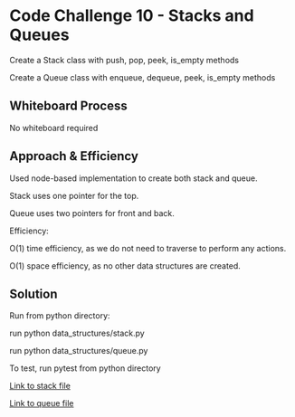 # Code Challenge 10 - Stacks and Queues

Create a Stack class with push, pop, peek, is_empty methods

Create a Queue class with enqueue, dequeue, peek, is_empty methods

## Whiteboard Process

No whiteboard required

## Approach & Efficiency

Used node-based implementation to create both stack and queue.

Stack uses one pointer for the top.

Queue uses two pointers for front and back.

Efficiency:

O(1) time efficiency, as we do not need to traverse to perform any actions.

O(1) space efficiency, as no other data structures are created.

## Solution

Run from python directory:

run python data_structures/stack.py

run python data_structures/queue.py

To test, run pytest from python directory

[Link to stack file](https://github.com/mikeshen7/data-structures-and-algorithms/blob/main/python/data_structures/stack.py)

[Link to queue file](https://github.com/mikeshen7/data-structures-and-algorithms/blob/main/python/data_structures/queue.py)

